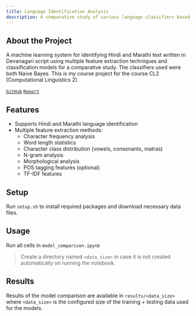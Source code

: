 ```yaml
---
title: Language Identification Analysis
description: A comparative study of various language classifiers based on different combinations of linguistic features vs a baseline n-grams based model
---
```


## About the Project

A machine learning system for identifying Hindi and Marathi text written in Devanagari script using multiple feature extraction techniques and classification models for a comparative study. The classifiers used were both Naive Bayes. This is my course project for the course CL2 (Computational Linguistics 2).

[`GitHub`](https://github.com/bitmap4/language-identification-analysis)
[`Report`](https://drive.google.com/file/d/1AOhGJupvoLIHYv3SttUXIJ8m7ax3K5HE)


## Features

- Supports Hindi and Marathi language identification
- Multiple feature extraction methods:
  - Character frequency analysis 
  - Word length statistics
  - Character class distribution (vowels, consonants, matras)
  - N-gram analysis
  - Morphological analysis
  - POS tagging features (optional)
  - TF-IDF features

## Setup

Run `setup.sh` to install required packages and download necessary data files.

## Usage

Run all cells in `model_comparison.ipynb`
> Create a directory named `<data_size>` in case it is not created automatically on running the notebook.

## Results

Results of the model comparison are available in `results/<data_size>` where `<data_size>` is the configured size of the training + testing data used for the models.